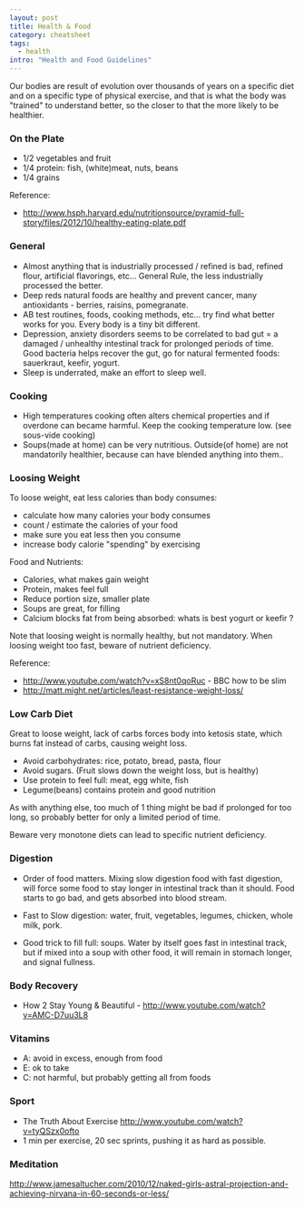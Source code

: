```yaml
---
layout: post
title: Health & Food
category: cheatsheet
tags:
  - health
intro: "Health and Food Guidelines"
---
```


Our bodies are result of evolution over thousands of years on a specific diet and on a specific type of physical exercise, and that is what the body was "trained" to understand better, so the closer to that the more likely to be healthier.

### On the Plate

- 1/2 vegetables and fruit
- 1/4 protein: fish, (white)meat, nuts, beans
- 1/4 grains

Reference:

- http://www.hsph.harvard.edu/nutritionsource/pyramid-full-story/files/2012/10/healthy-eating-plate.pdf

### General 

 - Almost anything that is industrially processed / refined is bad, refined flour, artificial flavorings, etc... General Rule, the less industrially processed the better.
 - Deep reds natural foods are healthy and prevent cancer, many antioxidants - berries, raisins, pomegranate.
 - AB test routines, foods, cooking methods, etc... try find what better works for you. Every body is a tiny bit different.
 - Depression, anxiety disorders seems to be correlated to bad gut = a damaged / unhealthy intestinal track for prolonged periods of time. Good bacteria helps recover the gut, go for natural fermented foods: sauerkraut, keefir, yogurt.
 - Sleep is underrated, make an effort to sleep well.

### Cooking

- High temperatures cooking often alters chemical properties and if overdone can became harmful. Keep the cooking temperature low. (see sous-vide cooking)
- Soups(made at home) can be very nutritious. Outside(of home) are not mandatorily healthier, because can have blended anything into them..

### Loosing Weight

To loose weight, eat less calories than body consumes:

- calculate how many calories your body consumes
- count / estimate the calories of your food
- make sure you eat less then you consume
- increase body calorie "spending" by exercising

Food and Nutrients:

- Calories, what makes gain weight
- Protein, makes feel full
- Reduce portion size, smaller plate
- Soups are great, for filling
- Calcium blocks fat from being absorbed: whats is best yogurt or keefir ?

Note that loosing weight is normally healthy, but not mandatory. When loosing weight too fast, beware of nutrient deficiency.

Reference:

- http://www.youtube.com/watch?v=xS8nt0qoRuc - BBC how to be slim
- http://matt.might.net/articles/least-resistance-weight-loss/

### Low Carb Diet

Great to loose weight, lack of carbs forces body into ketosis state, which burns fat instead of carbs, causing weight loss.

- Avoid carbohydrates: rice, potato, bread, pasta, flour
- Avoid sugars. (Fruit slows down the weight loss, but is healthy)
- Use protein to feel full: meat, egg white, fish
- Legume(beans) contains protein and good nutrition

As with anything else, too much of 1 thing might be bad if prolonged for too long, so probably better for only a limited period of time. 

Beware very monotone diets can lead to specific nutrient deficiency.

### Digestion

- Order of food matters. Mixing slow digestion food with fast digestion, will force some food to stay longer in intestinal track than it should. Food starts to go bad, and gets absorbed into blood stream.

- Fast to Slow digestion: water, fruit, vegetables, legumes, chicken, whole milk, pork.

- Good trick to fill full: soups. Water by itself goes fast in intestinal track, but if mixed into a soup with other food, it will remain in stomach longer, and signal fullness.

### Body Recovery

 - How 2 Stay Young & Beautiful - http://www.youtube.com/watch?v=AMC-D7uu3L8

### Vitamins

 - A: avoid in excess, enough from food
 - E: ok to take
 - C: not harmful, but probably getting all from foods

### Sport

- The Truth About Exercise http://www.youtube.com/watch?v=tyQSzx0ofto
- 1 min per exercise, 20 sec sprints, pushing it as hard as possible.

### Meditation

http://www.jamesaltucher.com/2010/12/naked-girls-astral-projection-and-achieving-nirvana-in-60-seconds-or-less/
